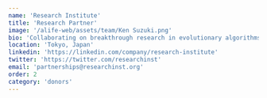 ```yaml
---
name: 'Research Institute'
title: 'Research Partner'
image: '/alife-web/assets/team/Ken Suzuki.png'
bio: 'Collaborating on breakthrough research in evolutionary algorithms and digital organisms'
location: 'Tokyo, Japan'
linkedin: 'https://linkedin.com/company/research-institute'
twitter: 'https://twitter.com/researchinst'
email: 'partnerships@researchinst.org'
order: 2
category: 'donors'
---
```

